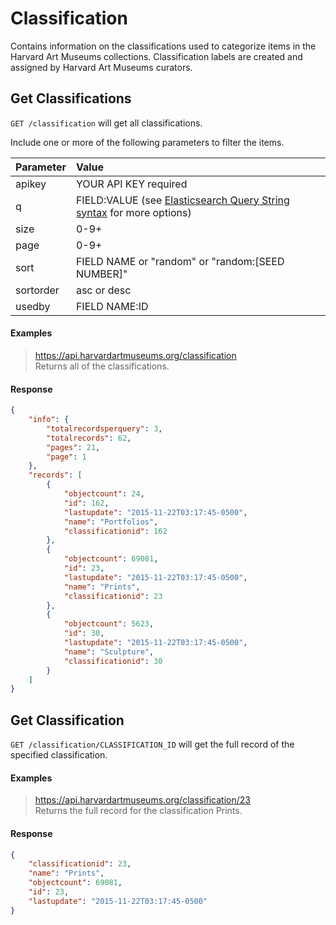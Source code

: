 # Classification

Contains information on the classifications used to categorize items in the Harvard Art Museums collections. Classification labels are created and assigned by Harvard Art Museums curators.

## Get Classifications

`GET /classification` will get all classifications.

Include one or more of the following parameters to filter the items.

| Parameter | Value |
| :--------- | :----- |
| apikey | YOUR API KEY required |
| q | FIELD:VALUE (see [Elasticsearch Query String syntax](https://www.elastic.co/guide/en/elasticsearch/reference/5.6/query-dsl-query-string-query.html) for more options) |
| size | 0-9+ |
| page | 0-9+ |
| sort | FIELD NAME or "random" or "random:[SEED NUMBER]" |
| sortorder | asc or desc |
| usedby | FIELD NAME:ID |

#### Examples

> https://api.harvardartmuseums.org/classification  
> Returns all of the classifications.  

#### Response

```json
{
    "info": {
        "totalrecordsperquery": 3,
        "totalrecords": 62,
        "pages": 21,
        "page": 1
    },
    "records": [
        {
            "objectcount": 24,
            "id": 162,
            "lastupdate": "2015-11-22T03:17:45-0500",
            "name": "Portfolios",
            "classificationid": 162
        },
        {
            "objectcount": 69081,
            "id": 23,
            "lastupdate": "2015-11-22T03:17:45-0500",
            "name": "Prints",
            "classificationid": 23
        },
        {
            "objectcount": 5623,
            "id": 30,
            "lastupdate": "2015-11-22T03:17:45-0500",
            "name": "Sculpture",
            "classificationid": 30
        }
    ]
}
```

## Get Classification

`GET /classification/CLASSIFICATION_ID` will get the full record of the specified classification.

#### Examples

> https://api.harvardartmuseums.org/classification/23   
> Returns the full record for the classification Prints.  

#### Response

```json
{
    "classificationid": 23,
    "name": "Prints",
    "objectcount": 69081,
    "id": 23,
    "lastupdate": "2015-11-22T03:17:45-0500"
}
```
